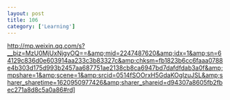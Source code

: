 ```yaml
---
layout: post
title: 106
category: ['Learning']
---
```


http://mp.weixin.qq.com/s?__biz=MzU0MjUxNjgyOQ==&amp;mid=2247487620&amp;idx=1&amp;sn=64129c836d0e603914aa233c3b83327c&amp;chksm=fb1823b6cc6faaa0788e4b303d175d993b2457aa687751ae2138cb8ca6947bd7dafdfdab3a0f&amp;mpshare=1&amp;scene=1&amp;srcid=0514fSOOrxH5GdaKOglzuJSL&amp;sharer_sharetime=1620950977426&amp;sharer_shareid=d94307a8605fb2fbec271a8d8c5a0a86#rd]


